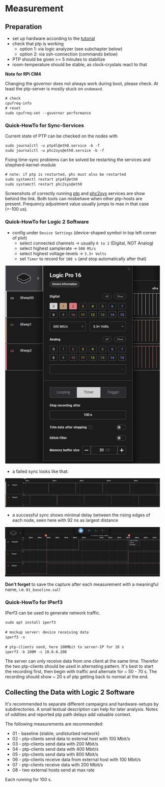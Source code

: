 # Measurement

## Preparation

- set up hardware according to the [tutorial](Readme_B_setup_hardware.md)
- check that ptp is working
  - option 1: via logic analyzer (see subchapter below)
  - option 2: via ssh-connection (commands below)
- PTP should be given >= 5 minutes to stabilize
- room-temperature should be stable, as clock-crystals react to that

**Note for RPi CM4**

Changing the governor does not always work during boot, please check. At least the ptp-server is mostly stuck on `ondemand`.

```Shell
# check
cpufreq-info
# reset
sudo cpufreq-set --governor performance
```

### Quick-HowTo for Sync-Services

Current state of PTP can be checked on the nodes with

```Shell
sudo journalctl -u ptp4l@eth0.service -b -f
sudo journalctl -u phc2sys@eth0.service -b -f
```

Fixing time-sync problems can be solved be restarting the services and shepherd-kernel-module

```shell
# note: if ptp is restarted, phc must also be restarted
sudo systemctl restart ptp4l@eth0
sudo systemctl restart phc2sys@eth0
```

Screenshots of correctly running [ptp](media/ptp_running_fine.png) and [phc2sys](media/phc2sys_running_fine.png) services are show behind the link. Both tools can misbehave when other ptp-hosts are present. Frequency adjustment value usually jumps to max in that case (+-100 us).

### Quick-HowTo for Logic 2 Software

- config under `Device Settings` (device-shaped symbol in top left corner of plot)
  - select connected channels -> usually `0 to 2` (Digital, NOT Analog)
  - select highest samplerate -> `500 MS/s`
  - select highest voltage-levels -> `3.3+ Volts`
  - set `Timer` to record for `100 s` (and stop automatically after that)

![Logic2-config](media/sw_logic2_config.png)

- a failed sync looks like that:

![Sync-Fail](media/sw_logic2_sync_fail.png)

- a successful sync shows minimal delay between the rising edges of each node, seen here with 92 ns as largest distance

![Sync-Fail](media/sw_logic2_synchronized.png)

**Don't forget** to save the capture after each measurement with a meaningful name, i.e. `01_baseline.sal`!

### Quick-HowTo for IPerf3

IPerf3 can be used to generate network traffic.

```Shell
sudo apt install iperf3

# mockup server: device receiving data
iperf3 -s

# ptp-clients send, here 100Mbit to server-IP for 10 s
iperf3 -b 100M -c 10.0.0.200
```

The server can only receive data from one client at the same time. Therefor the two ptp-clients should be used in alternating pattern. It's best to start the recording first, then begin with traffic and alternate for ~ 50 - 70 s. The recording should show ~ 20 s of ptp getting back to normal at the end.

## Collecting the Data with Logic 2 Software

It's recommended to separate different campaigns and hardware-setups by subdirectories. A small textual description can help for later analysis. Notes of oddities and reported ptp path delays add valuable context.

The following measurements are recommended:

- 01 - baseline (stable, undisturbed network)
- 02 - ptp-clients send data to external host with 100 Mbit/s
- 03 - ptp-clients send data with 200 Mbit/s
- 04 - ptp-clients send data with 400 Mbit/s
- 05 - ptp-clients send data with 800 Mbit/s
- 06 - ptp-clients receive data from external host with 100 Mbit/s
- 07 - ptp-clients receive data with 200 Mbit/s
- 08 - two external hosts send at max rate

Each running for 100 s.
